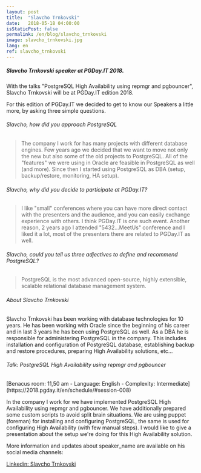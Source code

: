 ```yaml
---
layout: post
title:  "Slavcho Trnkovski"
date:   2018-05-18 04:00:00
isStaticPost: false
permalink: /en/blog/slavcho_trnkovski
image: slavcho_trnkovski.jpg
lang: en
ref: slavcho_trnkovski
---
```


<h5>Slavcho Trnkovski speaker at PGDay.IT 2018.</h5>

With the talks "PostgreSQL High Availability using repmgr and pgbouncer", Slavcho Trnkovski will be at PGDay.IT edition 2018.

For this edition of PGDay.IT we decided to get to know our Speakers a little more, by asking three simple questions.

<h6>Slavcho, how did you approach PostgreSQL</h6>

>The company I work for has many projects with different database engines. Few years ago we decided that we want to move not only the new but also some of the old projects to PostgreSQL. All of the "features" we were using in Oracle are feasible in PostgreSQL as well (and more). Since then I started using PostgreSQL as DBA (setup, backup/restore, monitoring, HA setup).

<h6>Slavcho, why did you decide to participate at PGDay.IT?</h6>

>I like "small" conferences where you can have more direct contact with the presenters and the audience, and you can easily exchange experience with others. I think PGDay.IT is one such event. Another reason, 2 years ago I attended "5432...MeetUs" conference and I liked it a lot, most of the presenters there are related to PGDay.IT as well.

<h6>Slavcho, could you tell us three adjectives to define and recommend PostgreSQL?</h6>

>PostgreSQL is the most advanced open-source, highly extensible, scalable relational database management system.

<h6>About Slavcho Trnkovski</h6>

Slavcho Trnkovski has been working with database technologies for 10 years. He has been working with Oracle since the beginning of his career and in last 3 years he has been using PostgreSQL as well. As a DBA he is responsible for administering PostgreSQL in the company. This includes installation and configuration of PostgreSQL database, establishing backup and restore procedures, preparing High Availability solutions, etc...

<h6>Talk: PostgreSQL High Availability using repmgr and pgbouncer</h6>
[Benacus room: 11,50 am - Language: English - Complexity: Intermediate](https://2018.pgday.it/en/schedule/#session-008)

In the company I work for we have implemented PostgreSQL High Availability using repmgr and pgbouncer. We have additionally prepared some custom scripts to avoid split brain situations. We are using puppet (foreman) for installing and configuring PostgreSQL, the same is used for configuring High Availability (with few manual steps). I would like to give a presentation about the setup we're doing for this High Availability solution.

More information and updates about speaker_name are available on his social media channels:

[Linkedin: Slavcho Trnkovski](https://www.linkedin.com/in/slavcho-trnkovski-7153051b/)
